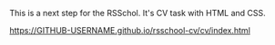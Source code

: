 This is a next step for the RSSchol. It's CV task with HTML and CSS. 


https://GITHUB-USERNAME.github.io/rsschool-cv/cv/index.html
